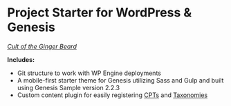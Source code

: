 # Project Starter for WordPress & Genesis
[_Cult of the Ginger Beard_](http://gingercult.com)

**Includes:**
* Git structure to work with WP Engine deployments
* A mobile-first starter theme for Genesis utilizing Sass and Gulp and built using Genesis Sample version 2.2.3
* Custom content plugin for easily registering [CPTs](https://github.com/WebDevStudios/CPT_Core) and [Taxonomies](https://github.com/WebDevStudios/Taxonomy_Core)